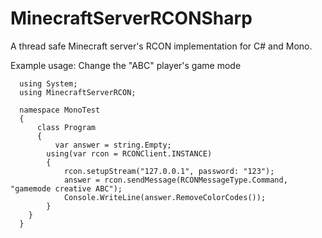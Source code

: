 # MinecraftServerRCONSharp
A thread safe Minecraft server's RCON implementation for C# and Mono.

Example usage: Change the "ABC" player's game mode
```
  using System;
  using MinecraftServerRCON;
  
  namespace MonoTest
  {
	  class Program
	  {
		  var answer = string.Empty;
    	using(var rcon = RCONClient.INSTANCE)
    	{
    		rcon.setupStream("127.0.0.1", password: "123");
    		answer = rcon.sendMessage(RCONMessageType.Command, "gamemode creative ABC");
    		Console.WriteLine(answer.RemoveColorCodes());
    	}
    }
  }
```
